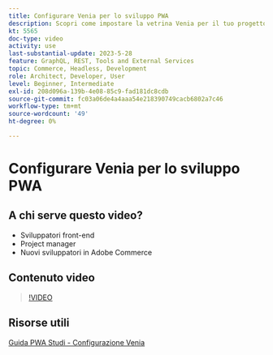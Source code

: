 ```yaml
---
title: Configurare Venia per lo sviluppo PWA
description: Scopri come impostare la vetrina Venia per il tuo progetto di sviluppo PWA.
kt: 5565
doc-type: video
activity: use
last-substantial-update: 2023-5-28
feature: GraphQL, REST, Tools and External Services
topic: Commerce, Headless, Development
role: Architect, Developer, User
level: Beginner, Intermediate
exl-id: 208d096a-139b-4e08-85c9-fad181dc8cdb
source-git-commit: fc03a06de4a4aaa54e218390749cacb6802a7c46
workflow-type: tm+mt
source-wordcount: '49'
ht-degree: 0%

---
```


# Configurare Venia per lo sviluppo PWA

## A chi serve questo video?

- Sviluppatori front-end
- Project manager
- Nuovi sviluppatori in Adobe Commerce

## Contenuto video

>[!VIDEO](https://video.tv.adobe.com/v/35785?quality=12&learn=on)

## Risorse utili

[Guida PWA Studi - Configurazione Venia](https://developer.adobe.com/commerce/pwa-studio/tutorials/setup-storefront/)
